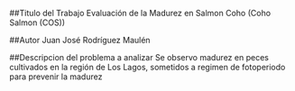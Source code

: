 ##Titulo del Trabajo
Evaluación de la Madurez en Salmon Coho (Coho Salmon (COS))

##Autor
Juan José Rodríguez Maulén

##Descripcion del problema a analizar
Se observo madurez en peces cultivados en la región de Los Lagos, sometidos a regimen de fotoperiodo para prevenir la madurez